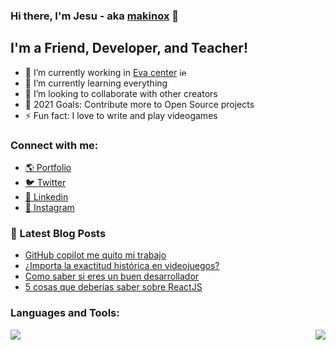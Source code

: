 ﻿### Hi there, I'm Jesu - aka [makinox][website] 👋

## I'm a Friend, Developer, and Teacher!

- 🔭 I’m currently working in [Eva center](https://evacenter.com/) <img alt="jesusbossa.dev" width="13px" src="https://evacenter.com/wp-content/uploads/2021/08/cropped-Group-46134-32x32.png" />
- 🌱 I’m currently learning everything
- 👯 I’m looking to collaborate with other creators
- 🥅 2021 Goals: Contribute more to Open Source projects
- ⚡ Fun fact: I love to write and play videogames

### Connect with me:

- [🌎 Portfolio][website]
- [🐦 Twitter][twitter]
- [💼 Linkedin][linkedin]
- [📸 Instagram][instagram]


### 📕 Latest Blog Posts

<!-- BLOG-POST-LIST:START -->

- [GitHub copilot me quito mi trabajo](https://voib.jesusbossa.dev/article/GitHub_copilot_me_quito_mi_trabajo)
- [¿Importa la exactitud histórica en videojuegos?](https://voib.jesusbossa.dev/article/Importa_la_exactitud_historica_en_videojuegos)
- [Como saber si eres un buen desarrollador](https://voib.jesusbossa.dev/article/Como_ser_un_buen_desarrollador)
- [5 cosas que deberías saber sobre ReactJS](https://voib.jesusbossa.dev/article/5_cosas_que_deber%C3%ADas_saber_sobre_ReactJS)
<!-- BLOG-POST-LIST:END -->

### Languages and Tools:

<a href="https://jesusbossa.dev/">
  <img align="left" src="https://github-readme-stats.vercel.app/api?username=makinox&count_private=true&show_icons=true" />
</a>
<a href="[https://github.com/anuraghazra/convoychat](https://jesusbossa.dev/)">
  <img align="right" src="https://github-readme-stats.vercel.app/api/top-langs/?username=makinox&langs_count=8&layout=compact&hide=javascript" />
</a>

<br />

[website]: https://jesusbossa.dev/
[twitter]: https://twitter.com/jesMakinox
[instagram]: https://www.instagram.com/jesus.david7
[linkedin]: https://www.linkedin.com/in/makinox/
[webdevplaylist]: https://www.youtube.com/playlist?list=PLkwxH9e_vrAJ0WbEsFA9W3I1W-g_BTsbt
[jsplaylist]: https://www.youtube.com/playlist?list=PLkwxH9e_vrALRJKu7wfXby3MKeflhTu6B
[cssplaylist]: https://www.youtube.com/playlist?list=PLkwxH9e_vrALSdvZuEh6gqQdmDoDIoqz4
[reactplaylist]: https://www.youtube.com/playlist?list=PLkwxH9e_vrAK4TdffpxKY3QGyHCpxFcQ0
